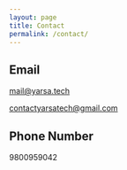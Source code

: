 ```yaml
---
layout: page
title: Contact
permalink: /contact/
---
```


## Email

mail@yarsa.tech

contactyarsatech@gmail.com

## Phone Number

9800959042

<!-- <div class="form-box">
  <div class="contact-head">
    {% if site.data.settings.contact.description %}
    <p class="contact-description">
      {{site.data.settings.contact.description}}
    </p>
    {% endif %}
  </div>
</div> -->
